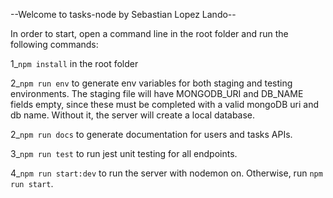--Welcome to tasks-node by Sebastian Lopez Lando--

In order to start, open a command line in the root folder and run the following commands:

1_`npm install` in the root folder

2_`npm run env` to generate env variables for both staging and testing environments. The staging file will have MONGODB_URI and DB_NAME fields empty, since these must be completed with a valid mongoDB uri and db name. Without it, the server will create a local database.

2_`npm run docs` to generate documentation for users and tasks APIs.

3_`npm run test` to run jest unit testing for all endpoints.

4_`npm run start:dev` to run the server with nodemon on. Otherwise, run `npm run start`.